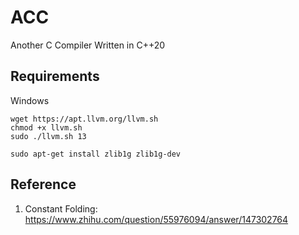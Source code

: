 # ACC

Another C Compiler Written in C++20

## Requirements

Windows

```shell
wget https://apt.llvm.org/llvm.sh
chmod +x llvm.sh
sudo ./llvm.sh 13

sudo apt-get install zlib1g zlib1g-dev
```

## Reference

1. Constant Folding: https://www.zhihu.com/question/55976094/answer/147302764